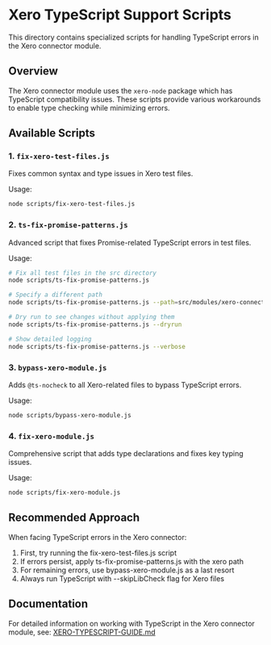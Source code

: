 # Xero TypeScript Support Scripts

This directory contains specialized scripts for handling TypeScript errors in the Xero connector module.

## Overview

The Xero connector module uses the `xero-node` package which has TypeScript compatibility issues. These scripts provide various workarounds to enable type checking while minimizing errors.

## Available Scripts

### 1. `fix-xero-test-files.js`

Fixes common syntax and type issues in Xero test files.

Usage:
```bash
node scripts/fix-xero-test-files.js
```

### 2. `ts-fix-promise-patterns.js`

Advanced script that fixes Promise-related TypeScript errors in test files.

Usage:
```bash
# Fix all test files in the src directory
node scripts/ts-fix-promise-patterns.js

# Specify a different path
node scripts/ts-fix-promise-patterns.js --path=src/modules/xero-connector/

# Dry run to see changes without applying them
node scripts/ts-fix-promise-patterns.js --dryrun

# Show detailed logging
node scripts/ts-fix-promise-patterns.js --verbose
```

### 3. `bypass-xero-module.js`

Adds `@ts-nocheck` to all Xero-related files to bypass TypeScript errors.

Usage:
```bash
node scripts/bypass-xero-module.js
```

### 4. `fix-xero-module.js`

Comprehensive script that adds type declarations and fixes key typing issues.

Usage:
```bash
node scripts/fix-xero-module.js
```

## Recommended Approach

When facing TypeScript errors in the Xero connector:

1. First, try running the fix-xero-test-files.js script
2. If errors persist, apply ts-fix-promise-patterns.js with the xero path
3. For remaining errors, use bypass-xero-module.js as a last resort
4. Always run TypeScript with --skipLibCheck flag for Xero files

## Documentation

For detailed information on working with TypeScript in the Xero connector module, see:
[XERO-TYPESCRIPT-GUIDE.md](/home/tarquin_stapa/Fluxori-V2/backend/XERO-TYPESCRIPT-GUIDE.md)